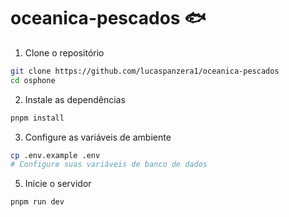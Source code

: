 # oceanica-pescados 🐟

1. Clone o repositório
```bash
git clone https://github.com/lucaspanzera1/oceanica-pescados
cd osphone
```

2. Instale as dependências
```bash
pnpm install
```

3. Configure as variáveis de ambiente
```bash
cp .env.example .env
# Configure suas variáveis de banco de dados
```

5. Inicie o servidor
```bash
pnpm run dev
```